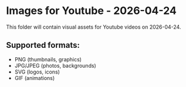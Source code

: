 # Images for Youtube - 2026-04-24

This folder will contain visual assets for Youtube videos on 2026-04-24.

## Supported formats:
- PNG (thumbnails, graphics)
- JPG/JPEG (photos, backgrounds)
- SVG (logos, icons)
- GIF (animations)
